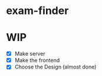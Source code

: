 # exam-finder

# WIP

* [x] Make server 
* [x] Make the frontend 
* [x] Choose the Design (almost done)